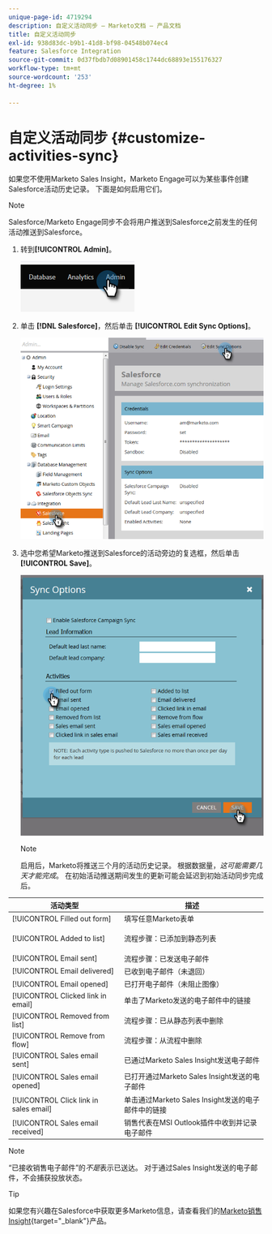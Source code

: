 ```yaml
---
unique-page-id: 4719294
description: 自定义活动同步 — Marketo文档 — 产品文档
title: 自定义活动同步
exl-id: 938d83dc-b9b1-41d8-bf98-04548b074ec4
feature: Salesforce Integration
source-git-commit: 0d37fbdb7d08901458c1744dc68893e155176327
workflow-type: tm+mt
source-wordcount: '253'
ht-degree: 1%

---
```


# 自定义活动同步 {#customize-activities-sync}

如果您不使用Marketo Sales Insight，Marketo Engage可以为某些事件创建Salesforce活动历史记录。 下面是如何启用它们。

>[!NOTE]
>
>Salesforce/Marketo Engage同步不会将用户推送到Salesforce之前发生的任何活动推送到Salesforce。

1. 转到&#x200B;**[!UICONTROL Admin]**。

   ![](assets/customize-activities-sync-1.png)

1. 单击 **[!DNL Salesforce]**，然后单击 **[!UICONTROL Edit Sync Options]**。

   ![](assets/two-1.png)

1. 选中您希望Marketo推送到Salesforce的活动旁边的复选框，然后单击&#x200B;**[!UICONTROL Save]**。

   ![](assets/three-1.png)

   >[!NOTE]
   >
   >启用后，Marketo将推送三个月的活动历史记录。 根据数据量，_这可能需要几天才能完成_。 在初始活动推送期间发生的更新可能会延迟到初始活动同步完成后。

<table> 
 <colgroup> 
  <col> 
  <col> 
 </colgroup> 
 <thead> 
  <tr> 
   <th>活动类型</th> 
   <th>描述</th> 
  </tr> 
 </thead> 
 <tbody> 
  <tr> 
   <td>[!UICONTROL Filled out form]</td> 
   <td>填写任意Marketo表单</td> 
  </tr> 
  <tr> 
   <td>[!UICONTROL Added to list]</td> 
   <td><p>流程步骤：已添加到静态列表</p></td> 
  </tr> 
  <tr> 
   <td>[!UICONTROL Email sent]</td> 
   <td>流程步骤：已发送电子邮件</td> 
  </tr> 
  <tr> 
   <td>[!UICONTROL Email delivered]</td> 
   <td>已收到电子邮件（未退回）</td> 
  </tr> 
  <tr> 
   <td>[!UICONTROL Email opened]</td> 
   <td>已打开电子邮件（未阻止图像）</td> 
  </tr> 
  <tr> 
   <td>[!UICONTROL Clicked link in email]</td> 
   <td>单击了Marketo发送的电子邮件中的链接</td> 
  </tr> 
  <tr> 
   <td>[!UICONTROL Removed from list]</td> 
   <td>流程步骤：已从静态列表中删除</td> 
  </tr> 
  <tr> 
   <td>[!UICONTROL Remove from flow]</td> 
   <td>流程步骤：从流程中删除</td> 
  </tr> 
  <tr> 
   <td>[!UICONTROL Sales email sent]</td> 
   <td>已通过Marketo Sales Insight发送电子邮件</td> 
  </tr> 
  <tr> 
   <td>[!UICONTROL Sales email opened]</td> 
   <td>已打开通过Marketo Sales Insight发送的电子邮件</td> 
  </tr> 
  <tr> 
   <td>[!UICONTROL Click link in sales email]</td> 
   <td>单击通过Marketo Sales Insight发送的电子邮件中的链接</td> 
  </tr> 
  <tr> 
   <td>[!UICONTROL Sales email received]</td> 
   <td>销售代表在MSI Outlook插件中收到并记录电子邮件</td> 
  </tr> 
 </tbody> 
</table>

>[!NOTE]
>
>“已接收销售电子邮件”的&#x200B;_不是_&#x200B;表示已送达。 对于通过Sales Insight发送的电子邮件，不会捕获投放状态。

>[!TIP]
>
>如果您有兴趣在Salesforce中获取更多Marketo信息，请查看我们的[Marketo销售Insight](/help/marketo/product-docs/marketo-sales-insight/msi-for-salesforce/installation/install-marketo-sales-insight-package-in-salesforce-appexchange.md){target="_blank"}产品。
